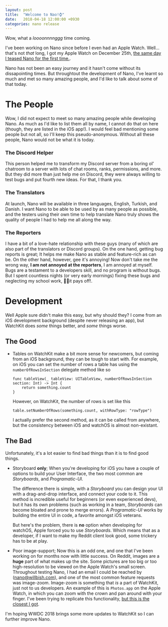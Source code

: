 ```yaml
---
layout: post
title:  "Welcome to Nao!⌚" 
date:   2018-04-18 12:00:00 +0930
categories: nano release
---
```


Wow, what a *loooonnnnggg* time coming. 

I've been working on Nano since before I even had an Apple Watch. Well... that's not *that* long, I got my Apple Watch on December 25th, [the same day I teased Nano for the first time.](https://www.reddit.com/r/AppleWatch/comments/7m0zbt/got_an_s3_for_christmas_i_already_know_strapping/). 

Nano has not been an easy journey and it hasn't come without its dissapointing times. But throughtout the development of Nano, I've learnt so much and met so many amazing people, and I'd like to talk about some of that today.

# The People

Wow, I did not expect to meet so many amazing people while developing Nano. As much as I'd like to list them all by name, I cannot do that on here (though, they are listed in the iOS app!). I would feel bad mentioning some people but not all, so I'll keep this pseudo-anonymous. Without all these people, Nano would not be what it is today.

### The Discord Helper
This person helped me to transform my Discord server from a boring ol' chatroom to a server with lots of chat rooms, ranks, permissions, and more. But they did more than just help me on Discord, they were always willing to test bugs and put fourth new ideas. For that, I thank you.

### The Translators
At launch, Nano will be available in three languages, English, Turkish, and Danish. I want Nano to be able to be used by as many people as possible, and the testers using their own time to help translate Nano truly shows the quality of people I had to help me all along the way.

### The Reporters
I have a bit of a love-hate relationship with these guys (many of which are also part of the translators or Discord groups). On the one hand, getting bug reports is great; It helps me make Nano as stable and feature-rich as can be. On the other hand, however, gee it's annoying! Now don't take me the wrong way, **I am not annoyed at the reporters**, I am annoyed at myself. Bugs are a testament to a developers skill, and no program is without bugs. But I spent countless nights (or very early mornings) fixing these bugs and neglecting my school work, 🤞🏻it pays off!.

# Development

Well Apple sure didn't make this easy, but why should they? I come from an iOS development background (despite never releasing an app), but WatchKit does *some* things better, and *some* things worse.

## The Good
* Tables on WatchKit make a bit more sense for newcomers, but coming from an iOS background, they can be tough to start with. For example, on iOS you can set the number of rows a table has using the `numberOfRowsInSection` delegate method like so 
    ```
    func tableView(_ tableView: UITableView, numberOfRowsInSection section: Int) -> Int {
        return something.count
    }
    ```
    However, on WatchKit, the number of rows is set like this
    ```
    table.setNumberOfRows(something.count, withRowType: "rowType")
    ```
    I actually prefer the second method, as it can be called from anywhere, but the consistency between iOS and watchOS is almost non-existant.
    
## The Bad
Unfortunately, it's a lot easier to find bad things than it is to find good things.
* Storyboard **only**; When you're developing for iOS you have a couple of options to build your User Interface, the two most common are *Storyboards*, and *Programatic-UI*. 

    The difference there is simple, with a *Storyboard* you can design your UI with a drag-and-drop interface, and connect your code to it. This method is incredible useful for beginners (or even experienced devs), but it has its own problems (such as working in a team, *Storyboards* can become bloated and prone to merge errors). A *Programatic-UI* works by building the entire UI in code, a favorite amongst iOS veterans. 
    
    But here's the problem, there is **no** option when developing for watchOS, Apple forced you to use *Storyboards*. Which means that as a developer, if I want to make my Reddit client look good, some trickery has to be at play.

* Poor image-support; Now this is an odd one, and one that I've been working on for months now with little success. On Reddit, images are a **huge** part of what makes up the site. Some pictures are too big or too high-resolution to be viewed on the Apple Watch's small screen. Throughout testing Nano, I had an email I could be reached by (nano@willbish.com), and one of the most common feature requests was image-zoom. Image-zoom is something that *is* a part of WatchKit, just not to us developers. An example of this is `Photos.app` on the Apple Watch, in which you can zoom with the crown and pan around with your finger. I've been trying to replicate this functionality, [but this is the closest I got](https://gyazo.com/3a92fb72b96795bd2338ede6c0e44ee7).

I'm hoping WWDC 2018 brings some more updates to WatchKit so I can further improve Nano.



